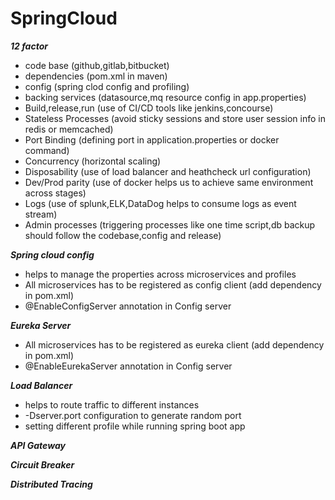 # SpringCloud
***12 factor***
- code base (github,gitlab,bitbucket)
- dependencies (pom.xml in maven)
- config (spring clod config and profiling)
- backing services (datasource,mq resource config in app.properties)
- Build,release,run (use of CI/CD tools like jenkins,concourse)
- Stateless Processes (avoid sticky sessions and store user session info in redis or memcached)
- Port Binding (defining port in application.properties or docker command)
- Concurrency (horizontal scaling)
- Disposability (use of load balancer and heathcheck url configuration)
- Dev/Prod parity (use of docker helps us to achieve same environment across stages)
- Logs (use of splunk,ELK,DataDog helps to consume logs as event stream)
- Admin processes (triggering processes like one time script,db backup should follow the codebase,config and release)

***Spring cloud config***
- helps to manage the properties across microservices and profiles
- All microservices has to be registered as config client (add dependency in pom.xml)
- @EnableConfigServer annotation in Config server

***Eureka Server***
- All microservices has to be registered as eureka client (add dependency in pom.xml)
- @EnableEurekaServer annotation in Config server


***Load Balancer***
- helps to route traffic to different instances
- -Dserver.port configuration to generate random port
- setting different profile while running spring boot app

***API Gateway***

***Circuit Breaker***

***Distributed Tracing***
